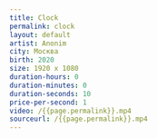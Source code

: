 ```yaml
---
title: Clock
permalink: clock
layout: default
artist: Anonim
city: Москва
birth: 2020
size: 1920 x 1080
duration-hours: 0
duration-minutes: 0
duration-seconds: 10
price-per-second: 1
video: /{{page.permalink}}.mp4
sourceurl: /{{page.permalink}}.mp4
---
```

